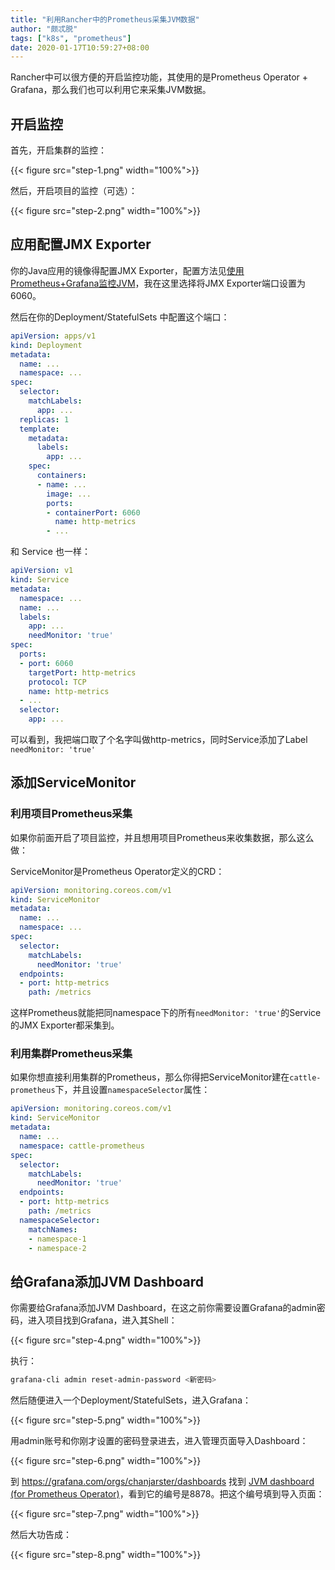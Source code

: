 ```yaml
---
title: "利用Rancher中的Prometheus采集JVM数据"
author: "颇忒脱"
tags: ["k8s", "prometheus"]
date: 2020-01-17T10:59:27+08:00
---
```


<!--more-->

Rancher中可以很方便的开启监控功能，其使用的是Prometheus Operator + Grafana，那么我们也可以利用它来采集JVM数据。

## 开启监控

首先，开启集群的监控：

{{< figure src="step-1.png" width="100%">}}

然后，开启项目的监控（可选）：

{{< figure src="step-2.png" width="100%">}}

## 应用配置JMX Exporter

你的Java应用的镜像得配置JMX Exporter，配置方法见[使用Prometheus+Grafana监控JVM](../../prom-grafana-jvm)，我在这里选择将JMX Exporter端口设置为6060。

然后在你的Deployment/StatefulSets 中配置这个端口：

```yaml
apiVersion: apps/v1
kind: Deployment
metadata:
  name: ...
  namespace: ...
spec:
  selector:
    matchLabels:
      app: ...
  replicas: 1
  template:
    metadata:
      labels:
        app: ...
    spec:
      containers:
      - name: ...
        image: ...
        ports:
        - containerPort: 6060
          name: http-metrics
        - ...
```

和 Service 也一样：

```yaml
apiVersion: v1
kind: Service
metadata:
  namespace: ...
  name: ...
  labels:
    app: ...
    needMonitor: 'true'
spec:
  ports:
  - port: 6060
    targetPort: http-metrics
    protocol: TCP
    name: http-metrics
  - ...
  selector:
    app: ...
```

可以看到，我把端口取了个名字叫做http-metrics，同时Service添加了Label `needMonitor: 'true'`

## 添加ServiceMonitor

### 利用项目Prometheus采集

如果你前面开启了项目监控，并且想用项目Prometheus来收集数据，那么这么做：

ServiceMonitor是Prometheus Operator定义的CRD：

```yaml
apiVersion: monitoring.coreos.com/v1
kind: ServiceMonitor
metadata:
  name: ...
  namespace: ...
spec:
  selector:
    matchLabels:
      needMonitor: 'true'
  endpoints:
  - port: http-metrics
    path: /metrics
```

这样Prometheus就能把同namespace下的所有`needMonitor: 'true'`的Service的JMX Exporter都采集到。

### 利用集群Prometheus采集

如果你想直接利用集群的Prometheus，那么你得把ServiceMonitor建在`cattle-prometheus`下，并且设置`namespaceSelector`属性：

```yaml
apiVersion: monitoring.coreos.com/v1
kind: ServiceMonitor
metadata:
  name: ...
  namespace: cattle-prometheus
spec:
  selector:
    matchLabels:
      needMonitor: 'true'
  endpoints:
  - port: http-metrics
    path: /metrics
  namespaceSelector:
    matchNames:
    - namespace-1
    - namespace-2
```

## 给Grafana添加JVM Dashboard

你需要给Grafana添加JVM Dashboard，在这之前你需要设置Grafana的admin密码，进入项目找到Grafana，进入其Shell：

{{< figure src="step-4.png" width="100%">}}

执行：

```bash
grafana-cli admin reset-admin-password <新密码>
```

然后随便进入一个Deployment/StatefulSets，进入Grafana：

{{< figure src="step-5.png" width="100%">}}

用admin账号和你刚才设置的密码登录进去，进入管理页面导入Dashboard：

{{< figure src="step-6.png" width="100%">}}

到 https://grafana.com/orgs/chanjarster/dashboards 找到 [JVM dashboard (for Prometheus Operator)](https://grafana.com/grafana/dashboards/8878)，看到它的编号是8878。把这个编号填到导入页面：

{{< figure src="step-7.png" width="100%">}}

然后大功告成：

{{< figure src="step-8.png" width="100%">}}